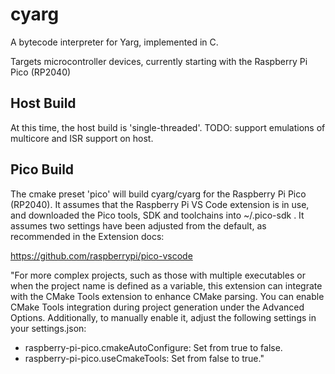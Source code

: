# cyarg

A bytecode interpreter for Yarg, implemented in C.

Targets microcontroller devices, currently starting with the Raspberry Pi Pico (RP2040)

## Host Build

At this time, the host build is 'single-threaded'. TODO: support emulations of multicore and ISR support on host.

## Pico Build

The cmake preset 'pico' will build cyarg/cyarg for the Raspberry Pi Pico (RP2040). It assumes that the Raspberry Pi VS Code extension is in use, and downloaded the Pico tools, SDK and toolchains into ~/.pico-sdk . It assumes two settings have been adjusted from the default, as recommended in the Extension docs:

https://github.com/raspberrypi/pico-vscode

"For more complex projects, such as those with multiple executables or when the project name is defined as a variable, this extension can integrate with the CMake Tools extension to enhance CMake parsing. You can enable CMake Tools integration during project generation under the Advanced Options. Additionally, to manually enable it, adjust the following settings in your settings.json:

  - raspberry-pi-pico.cmakeAutoConfigure: Set from true to false.
  - raspberry-pi-pico.useCmakeTools: Set from false to true."
